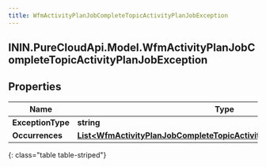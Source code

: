 ```yaml
---
title: WfmActivityPlanJobCompleteTopicActivityPlanJobException
---
```

## ININ.PureCloudApi.Model.WfmActivityPlanJobCompleteTopicActivityPlanJobException

## Properties

|Name | Type | Description | Notes|
|------------ | ------------- | ------------- | -------------|
| **ExceptionType** | **string** |  | [optional] |
| **Occurrences** | [**List&lt;WfmActivityPlanJobCompleteTopicActivityPlanOccurrenceReference&gt;**](WfmActivityPlanJobCompleteTopicActivityPlanOccurrenceReference.html) |  | [optional] |
{: class="table table-striped"}


